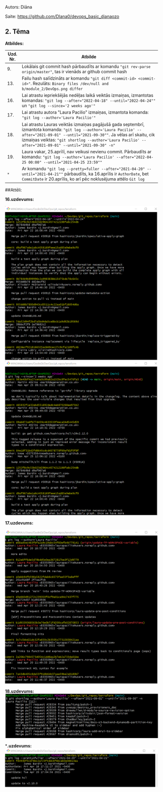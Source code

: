 Autors: Diāna

Saite: https://github.com/Dlana0/devops_basic_dianaozo

## 2. Tēma
**Atbildes:**

| Uzd. Nr. | Atbilde |
| ------ | ------ |
| 9. | Lokālais git commit hash pārbaudīts ar komandu `"git rev-parse origin/master"`, tas ir vienāds ar github commit hash |
| 13. | Failu hash salīdzināts ar komandu `"git diff <commit-id> <commit-id>"`. Rezulāts: `Binary files /dev/null and b/module_2/DevOps.png differ` |
| 16. | Lai atrastu iepriekšējās nedēļas laikā veiktās izmaiņas, izmantotas komandas: `"git log --after="2022-04-18" --until="2022-04-24""` un `"git log --since='2 weeks ago'"` |
| 17. | Lai atrastu autora "Laura Pacilio" izmaiņas, izmantota komanda: `"git log --author='Laura Pacilio'"` |
| 18. | Lai atrastu Lauras veiktās izmaiņas pagājušā gada septembrī, izmantota komanda: `"git log --author='Laura Pacilio' --after="2021-09-01" --until="2021-09-30""`. Ja vēlas arī skaitu, cik izmaiņas veiktas: `"git shortlog --author='Laura Pacilio' --after="2021-09-01" --until="2021-09-30" -n"` |
| 19. | Laura vakar, 25.aprīlī, nav veikusi nevienu commit. Pārbaudīts ar komandu: `"git log --author='Laura Pacilio' --after="2022-04-25 00:00" --until="2021-04-25 23:59""` |
| `*` | Ar komandu `"git log --pretty=fuller --after="2021-04-20" --until="2021-04-21""` pārbaudīts, ka 16.aprīlis ir `AuthorDate`, bet `CommitDate` ir 20.aprīlis, ko arī pēc noklusējuma attēlo `Git log`|


##Attēli:

**16.uzdevums:**

![Image](https://github.com/Dlana0/devops_basic_dianaozo/blob/master/module_2/git%20log.PNG)
![Image](https://github.com/Dlana0/devops_basic_dianaozo/blob/master/module_2/git%20log2.png)

**17.uzdevums:**

![Image](https://github.com/Dlana0/devops_basic_dianaozo/blob/master/module_2/LauraPcommits.png)


**18.uzdevums:**
![Image](https://github.com/Dlana0/devops_basic_dianaozo/blob/master/module_2/LauraPcommits2.png)

***.uzdevums:**
![Image](https://github.com/Dlana0/devops_basic_dianaozo/blob/master/module_2/AuthorDate.png)
